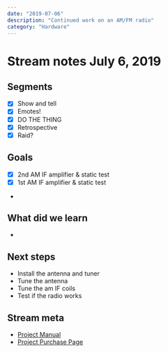 ```yaml
---
date: "2019-07-06"
description: "Continued work on an AM/FM radio"
category: "Hardware"
---
```


# Stream notes July 6, 2019

## Segments

- [x] Show and tell
- [x] Emotes!
- [x] DO THE THING
- [x] Retrospective
- [x] Raid?

## Goals

- [x] 2nd AM IF amplifier & static test
- [x] 1st AM IF amplifier & static test
-

## What did we learn

-

## Next steps

- Install the antenna and tuner
- Tune the antenna
- Tune the am IF coils
- Test if the radio works

## Stream meta

- [Project Manual](https://www.elenco.com/wp-content/uploads/2017/10/AMFM-108CK_low-res-2.pdf)
- [Project Purchase Page](https://www.amazon.com/gp/product/B008515U1U)
